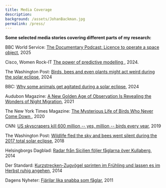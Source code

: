 ```yaml
---
title: Media Coverage
description: 
background: /assets/JohanBackman.jpg
permalink: /press/
---
```

  
**Some selected media stories covering different parts of my research:**

BBC World Service: [The Documentary Podcast: Licence to operate a space object](https://www.bbc.co.uk/sounds/play/p0khf5lj), 2025

Cisco, Women Rock-IT  [The power of predictive modelling ](https://www.cisco.com/c/m/en_sg/partners/women-rock-it/presentations.html?socialshare=lightbox-predictive), 2024.

The Washington Post: [Birds, bees and even plants might act weird during the solar eclipse](https://www.washingtonpost.com/science/2024/03/26/total-solar-eclipse-animals-react), 2024

BBC: [Why some animals get agitated during a solar eclipse](https://www.bbc.com/future/article/20240405-solar-eclipse-2024-effect-on-animals), 2024

Audubon Magazine: [A New Golden Age of Observation Is Revealing the Wonders of Night Migration](https://www.audubon.org/node/366450), 2021
  
The New York Times Magazine: [The Mysterious Life of Birds Who Never Come Down ](https://www.nytimes.com/2020/07/29/magazine/vesper-flights.html), 2020  
  
CNN: [US skyscrapers kill 600 million -- yes, million -- birds every year](https://edition.cnn.com/2019/04/08/americas/bird-building-collisions-scli-intl-scn/index.html), 2019
  
The Washington Post: [Wildlife fled the sky and bees went silent during the 2017 total solar eclipse](https://www.washingtonpost.com/science/2018/11/14/wildlife-fled-sky-bees-went-silent-during-total-eclipse/), 2018
  
Helsingborgs Dagblad: [Radar från Sicilien följer fåglarna över Kullaberg](https://www.hd.se/2015-10-05/radar-fran-sicilien-foljer-faglarna-over-kullaberg), 2014
  
Der Standard: [Kurzstrecken-Zugvögel sprinten im Frühling und lassen es im Herbst ruhig angehen](https://www.derstandard.at/story/2000005085641/kurzstrecken-zugvoegel-sprinten-im-fruehling-und-lassen-es-im-herbst), 2014
  
Dagens Nyheter: [Fjärilar lika snabba som fåglar](https://www.dn.se/nyheter/vetenskap/fjarilar-lika-snabba-som-faglar/), 2011